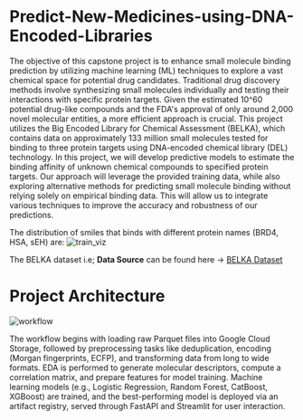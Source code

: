 # Predict-New-Medicines-using-DNA-Encoded-Libraries
The objective of this capstone project is to enhance small molecule binding prediction by utilizing machine learning (ML) techniques to explore a vast chemical space for potential drug candidates. Traditional drug discovery methods involve synthesizing small molecules individually and testing their interactions with specific protein targets. Given the estimated 10^60 potential drug-like compounds and the FDA's approval of only around 2,000 novel molecular entities, a more efficient approach is crucial. This project utilizes the Big Encoded Library for Chemical Assessment (BELKA), which contains data on approximately 133 million small molecules tested for binding to three protein targets using DNA-encoded chemical library (DEL) technology. In this project, we will develop predictive models to estimate the binding affinity of unknown chemical compounds to specified protein targets. Our approach will leverage the provided training data, while also exploring alternative methods for predicting small molecule binding without relying solely on empirical binding data. This will allow us to integrate various techniques to improve the accuracy and robustness of our predictions.


The distribution of smiles that binds with different protein names (BRD4, HSA, sEH) are: 
![train_viz](https://github.com/user-attachments/assets/d3b48540-2be1-4190-8e41-8ead33a2300e)



The BELKA dataset i.e; **Data Source** can be found here -> [BELKA Dataset](https://www.kaggle.com/competitions/leash-BELKA/data?select=train.csv)

# Project Architecture

![workflow](https://github.com/user-attachments/assets/e69bb8e0-9461-415d-b8a8-d20720fd3ba2)

The workflow begins with loading raw Parquet files into Google Cloud Storage, followed by preprocessing tasks like deduplication, encoding (Morgan fingerprints, ECFP), and transforming data from long to wide formats. EDA is performed to generate molecular descriptors, compute a correlation matrix, and prepare features for model training.
Machine learning models (e.g., Logistic Regression, Random Forest, CatBoost, XGBoost) are trained, and the best-performing model is deployed via an artifact registry, served through FastAPI and Streamlit for user interaction.

